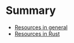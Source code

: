 # Summary

- [Resources in general](./resources-in-general.md)
- [Resources in Rust](./resources-in-rust.md)

